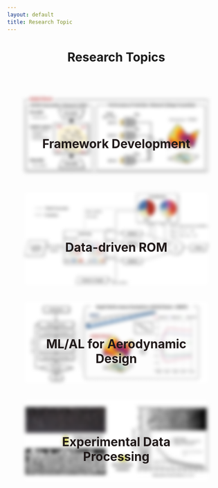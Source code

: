 ```yaml
---
layout: default
title: Research Topic
---
```


<h1 style="text-align: center; margin-bottom: 70px;">Research Topics</h1>
<div style="display: flex; justify-content: center; align-items: center; flex-wrap: wrap; padding: 0px;">
    <a href="/research_topic1" style="position: relative; margin: 0 40px;">
      <img src="assets/images/Airfoil_Brain.jpg" alt="Figure 1" class="blur-image" style="border-radius: 1%; width: 100%; max-width: 500px; height: auto; display: block; margin-bottom: 40px;"/>
      <div class="overlay">Framework Development</div>
    </a>
    <a href="/research_topic2" style="position: relative; margin: 0 40px;">
      <img src="assets/images/ROM.jpg" alt="Figure 2" class="blur-image" style="border-radius: 1%; width: 100%; max-width: 500px; height: auto; display: block; margin-bottom: 40px;"/>
      <div class="overlay">Data-driven ROM</div>
    </a>
</div>
<div style="display: flex; justify-content: center; align-items: center; flex-wrap: wrap; padding: 0px;">
    <a href="/research_topic3" style="position: relative; margin: 0 40px;">
      <img src="assets/images/aircraft_design.jpg" alt="Figure 3" class="blur-image" style="border-radius: 1%; width: 100%; max-width: 500px; height: auto; display: block; margin-bottom: 40px;"/>
      <div class="overlay">ML/AL for Aerodynamic Design</div>
    </a>
    <a href="/research_topic4" style="position: relative; margin: 0 40px;">
      <img src="assets/images/data_processing.jpg" alt="Figure 4" class="blur-image" style="border-radius: 1%; width: 100%; max-width: 500px; height: auto; display: block; margin-bottom: 40px;"/>
      <div class="overlay">Experimental Data Processing</div>
    </a>
</div>

<style>
    .blur-image {
      filter: blur(5px); /* Apply blur by default */
      transition: filter 0.5s ease; /* Smooth transition for the blur effect */
    }

    .overlay {
      position: absolute;
      top: 50%;
      left: 50%;
      width: 90%;
      transform: translate(-50%, -50%);
      color: #201919; /* Text color */
      font-size: 28px; /* Font size */
      font-weight: bold;
      opacity: 1; /* Start with the text visible */
      text-align: center; /* Center text within the overlay */
      display: flex; /* Use flexbox to center content */
      justify-content: center; /* Center horizontally */
      align-items: center; /* Center vertically */
      transition: opacity 0.5s ease;
      pointer-events: none;
    }
  
    a:hover .blur-image {
      filter: none; /* Remove blur on hover */
    }
  
    a:hover .overlay {
      opacity: 0; /* Fade out text on hover */
    }
</style>